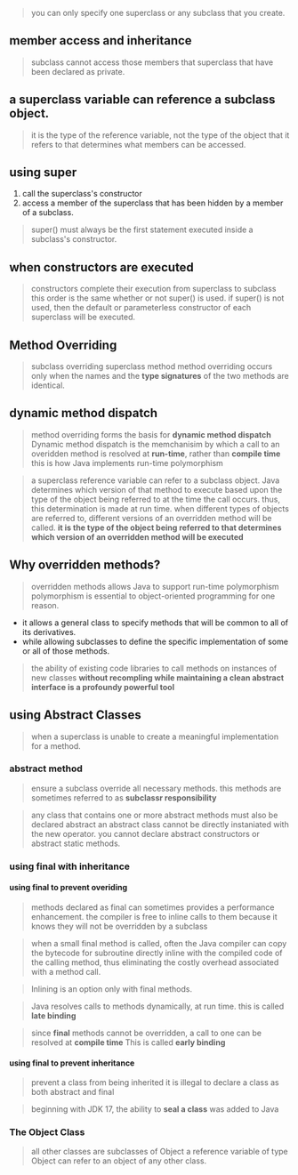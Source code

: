 > you can only specify one superclass or any subclass that you create.

## member access and inheritance

> subclass cannot access those members that superclass that have been declared as private.

## a superclass variable can reference a subclass object.

> it is the type of the reference variable, not the type of the object that it refers to
> that determines what members can be accessed.

## using super

1. call the superclass's constructor
2. access a member of the superclass that has been hidden by a member of a subclass.

> super() must always be the first statement executed inside a subclass's constructor.

## when constructors are executed

> constructors complete their execution from superclass to subclass
> this order is the same whether or not super() is used.
> if super() is not used, then the default or parameterless constructor of each superclass will be executed.

## Method Overriding

> subclass overriding superclass method
> method overriding occurs only when the names and the **type signatures** of the two methods are identical.

## dynamic method dispatch

> method overriding forms the basis for **dynamic method dispatch**
> Dynamic method dispatch is the memchanisim by which a call to an overidden method is resolved at **run-time**, rather than **compile time**
> this is how Java implements run-time polymorphism

> a superclass reference variable can refer to a subclass object.
> Java determines which version of that method to execute based upon the type of the object being referred to at the time the call occurs.
> thus, this determination is made at run time.
> when different types of objects are referred to, different versions of an overridden method will be called.
> **it is the type of the object being referred to that determines which version of an overridden method will be executed**

## Why overridden methods?

> overridden methods allows Java to support run-time polymorphism
> polymorphism is essential to object-oriented programming for one reason.
- it allows a general class to specify methods that will be common to all of its derivatives.
- while allowing subclasses to define the specific implementation of some or all of those methods.

> the ability of existing code libraries to call methods on instances of new classes
> **without recompling while maintaining a clean abstract interface is a profoundy powerful tool**

## using Abstract Classes

> when a superclass is unable to create a meaningful implementation for a method.

### abstract method
> ensure a subclass override all necessary methods.
> this methods are sometimes referred to as **subclassr responsibility**

> any class that contains one or more abstract methods must also be declared abstract
> an abstract class cannot be directly instaniated with the new operator.
> you cannot declare abstract constructors or abstract static methods.

### using final with inheritance

#### using final to prevent overiding

> methods declared as final can sometimes provides a performance enhancement.
> the compiler is free to inline calls to them because it knows they will not be overridden by a subclass

> when a small final method is called, often the Java compiler can copy the bytecode for subroutine directly inline with the compiled code
> of the calling method, thus eliminating the costly overhead associated with a method call.

> Inlining is an option only with final methods.

> Java resolves calls to methods dynamically, at run time.
> this is called **late binding**

> since **final** methods cannot be overridden, a call to one can be resolved at **compile time**
> This is called **early binding**

#### using final to prevent inheritance
> prevent a class from being inherited
> it is illegal to declare a class as both abstract and final

> beginning with JDK 17, the ability to **seal a class** was added to Java

### The Object Class
> all other classes are subclasses of Object
> a reference variable of type Object can refer to an object of any other class.
